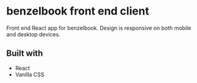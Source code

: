 # benzelbook front end client
Front end React app for benzelbook. Design is responsive on both mobile and desktop devices.

## Built with
* React
* Vanilla CSS

